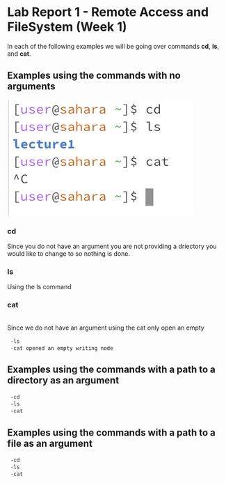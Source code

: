 # Lab Report 1 - Remote Access and FileSystem (Week 1)
In each of the following examples we will be going over commands **cd**, **ls**, and **cat**.
## Examples using the commands with no arguments
![Image](ex1.png) <br>
### cd 
Since you do not have an argument you are not providing a driectory you would like to change to so nothing is done.
### ls
Using the ls command
### cat

<br> Since we do not have an argument using the cat only open an empty

     -ls
     -cat opened an empty writing node
## Examples using the commands with a path to a directory as an argument
     -cd
     -ls
     -cat
## Examples using the commands with a path to a file as an argument
     -cd
     -ls
     -cat
